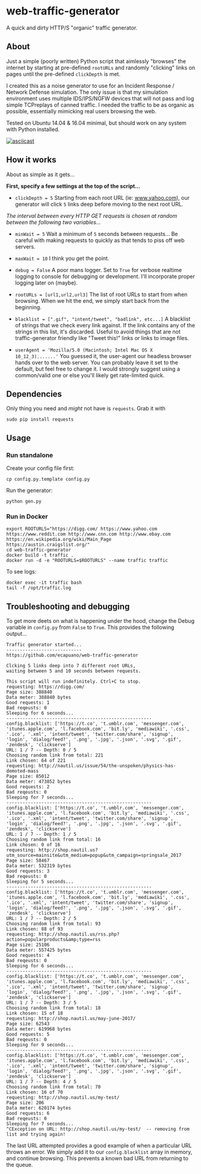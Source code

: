 # web-traffic-generator
A quick and dirty HTTP/S "organic" traffic generator.

## About
Just a simple (poorly written) Python script that aimlessly "browses" the internet by starting at pre-defined `rootURLs` and randomly "clicking" links on pages until the pre-defined `clickDepth` is met.

I created this as a noise generator to use for an Incident Response / Network Defense simulation. The only issue is that my simulation environment uses multiple IDS/IPS/NGFW devices that will not pass and log simple TCPreplays of canned traffic. I needed the traffic to be as organic as possible, essentially mimicking real users browsing the web.

Tested on Ubuntu 14.04 & 16.04 minimal, but should work on any system with Python installed.

[![asciicast](https://asciinema.org/a/147170.png)](https://asciinema.org/a/147170)

## How it works
About as simple as it gets...

**First, specify a few settings at the top of the script...**

- `clickDepth = 5` Starting from each root URL (ie: www.yahoo.com), our generator will click `5` links deep before moving to the next root URL.

*The interval between every HTTP GET requests is chosen at random between the following two variables...*

- `minWait = 5` Wait a minimum of `5` seconds between requests... Be careful with making requests to quickly as that tends to piss off web servers.
- `maxWait = 10` I think you get the point.


- `debug = False` A poor mans logger. Set to `True` for verbose realtime logging to console for debugging or development. I'll incorporate proper logging later on (maybe).


- `rootURLs = [url1,url2,url3]` The list of root URLs to start from when browsing. When we hit the end, we simply start back from the beginning.

- `blacklist = [".gif", "intent/tweet", "badlink", etc...]` A blacklist of strings that we check every link against. If the link contains any of the strings in this list, it's discarded. Useful to avoid things that are not traffic-generator friendly like "Tweet this!" links or links to image files.

- `userAgent = 'Mozilla/5.0 (Macintosh; Intel Mac OS X 10_12_3).......'` You guessed it, the user-agent our headless browser hands over to the web server. You can probably leave it set to the default, but feel free to change it. I would strongly suggest using a common/valid one or else you'll likely get rate-limited quick.

## Dependencies
Only thing you need and *might* not have is `requests`. Grab it with
```
sudo pip install requests
```

## Usage

### Run standalone

Create your config file first:
```
cp config.py.template config.py
```

Run the generator:
```
python gen.py
```

### Run in Docker

```
export ROOTURLS="https://digg.com/ https://www.yahoo.com https://www.reddit.com http://www.cnn.com http://www.ebay.com https://en.wikipedia.org/wiki/Main_Page https://austin.craigslist.org/"
cd web-traffic-generator
docker build -t traffic .
docker run -d -e "ROOTURLS=$ROOTURLS" --name traffic traffic
```

To see logs:

```
docker exec -it traffic bash
tail -f /opt/traffic.log
```

## Troubleshooting and debugging
To get more deets on what is happening under the hood, change the Debug variable in `config.py` from `False` to `True`. This provides the following output...

```
Traffic generator started...
----------------------------
https://github.com/ecapuano/web-traffic-generator

Clcking 5 links deep into 7 different root URLs,
waiting between 5 and 10 seconds between requests.

This script will run indefinitely. Ctrl+C to stop.
requesting: https://digg.com/
Page size: 388840
Data meter: 388840 bytes
Good requests: 1
Bad reqeusts: 0
Sleeping for 6 seconds...
------------------------------------------------------
config.blacklist: ['https://t.co', 't.umblr.com', 'messenger.com', 'itunes.apple.com', 'l.facebook.com', 'bit.ly', 'mediawiki', '.css', '.ico', '.xml', 'intent/tweet', 'twitter.com/share', 'signup', 'login', 'dialog/feed?', '.png', '.jpg', '.json', '.svg', '.gif', 'zendesk', 'clickserve']
URL: 1 / 7 -- Depth: 0 / 5
Choosing random link from total: 221
Link chosen: 64 of 221
requesting: http://nautil.us/issue/54/the-unspoken/physics-has-demoted-mass
Page size: 85012
Data meter: 473852 bytes
Good requests: 2
Bad reqeusts: 0
Sleeping for 7 seconds...
------------------------------------------------------
config.blacklist: ['https://t.co', 't.umblr.com', 'messenger.com', 'itunes.apple.com', 'l.facebook.com', 'bit.ly', 'mediawiki', '.css', '.ico', '.xml', 'intent/tweet', 'twitter.com/share', 'signup', 'login', 'dialog/feed?', '.png', '.jpg', '.json', '.svg', '.gif', 'zendesk', 'clickserve']
URL: 1 / 7 -- Depth: 1 / 5
Choosing random link from total: 16
Link chosen: 0 of 16
requesting: http://shop.nautil.us?utm_source=mainsite&utm_medium=popup&utm_campaign=springsale_2017
Page size: 58467
Data meter: 532319 bytes
Good requests: 3
Bad reqeusts: 0
Sleeping for 5 seconds...
------------------------------------------------------
config.blacklist: ['https://t.co', 't.umblr.com', 'messenger.com', 'itunes.apple.com', 'l.facebook.com', 'bit.ly', 'mediawiki', '.css', '.ico', '.xml', 'intent/tweet', 'twitter.com/share', 'signup', 'login', 'dialog/feed?', '.png', '.jpg', '.json', '.svg', '.gif', 'zendesk', 'clickserve']
URL: 1 / 7 -- Depth: 2 / 5
Choosing random link from total: 93
Link chosen: 88 of 93
requesting: http://shop.nautil.us/rss.php?action=popularproducts&amp;type=rss
Page size: 25106
Data meter: 557425 bytes
Good requests: 4
Bad reqeusts: 0
Sleeping for 6 seconds...
------------------------------------------------------
config.blacklist: ['https://t.co', 't.umblr.com', 'messenger.com', 'itunes.apple.com', 'l.facebook.com', 'bit.ly', 'mediawiki', '.css', '.ico', '.xml', 'intent/tweet', 'twitter.com/share', 'signup', 'login', 'dialog/feed?', '.png', '.jpg', '.json', '.svg', '.gif', 'zendesk', 'clickserve']
URL: 1 / 7 -- Depth: 3 / 5
Choosing random link from total: 18
Link chosen: 15 of 18
requesting: http://shop.nautil.us/may-june-2017/
Page size: 62543
Data meter: 619968 bytes
Good requests: 5
Bad reqeusts: 0
Sleeping for 9 seconds...
------------------------------------------------------
config.blacklist: ['https://t.co', 't.umblr.com', 'messenger.com', 'itunes.apple.com', 'l.facebook.com', 'bit.ly', 'mediawiki', '.css', '.ico', '.xml', 'intent/tweet', 'twitter.com/share', 'signup', 'login', 'dialog/feed?', '.png', '.jpg', '.json', '.svg', '.gif', 'zendesk', 'clickserve']
URL: 1 / 7 -- Depth: 4 / 5
Choosing random link from total: 70
Link chosen: 16 of 70
requesting: http://shop.nautil.us/my-test/
Page size: 206
Data meter: 620174 bytes
Good requests: 6
Bad reqeusts: 0
Sleeping for 7 seconds...
^CException on URL: http://shop.nautil.us/my-test/  -- removing from list and trying again!
```

The last URL attempted provides a good example of when a particular URL throws an error. We simply add it to our `config.blacklist` array in memory, and continue browsing. This prevents a known bad URL from returning to the queue.
